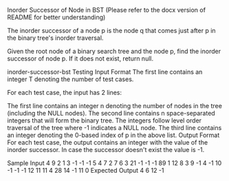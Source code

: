 Inorder Successor of Node in BST (Please refer to the docx version of README for better understanding)


The inorder successor of a node p is the node q that comes just after p in the binary tree's inorder traversal.

Given the root node of a binary search tree and the node p, find the inorder successor of node p. If it does not exist, return null.

inorder-successor-bst
Testing
Input Format
The first line contains an integer T denoting the number of test cases.

For each test case, the input has 2 lines:

The first line contains an integer n denoting the number of nodes in the tree (including the NULL nodes).
The second line contains n space-separated integers that will form the binary tree. The integers follow level order traversal of the tree where -1 indicates a NULL node.
The third line contains an integer denoting the 0-based index of p in the above list.
Output Format
For each test case, the output contains an integer with the value of the inorder successor. In case the successor doesn't exist the value is -1.

Sample Input
4
9
2 1 3 -1 -1 -1 5 4 7
2
7
6 3 21 -1 -1 -1 89
1
12
8 3 9 -1 4 -1 10 -1 -1 -1 12 11
11
4
28 14 -1 11
0
Expected Output
4
6
12
-1